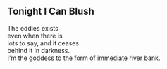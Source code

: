 Tonight I Can Blush
-------------------
The eddies exists  
even when there is  
lots to say, and it ceases  
behind it in darkness.  
I'm the goddess to the form of immediate river bank.  
